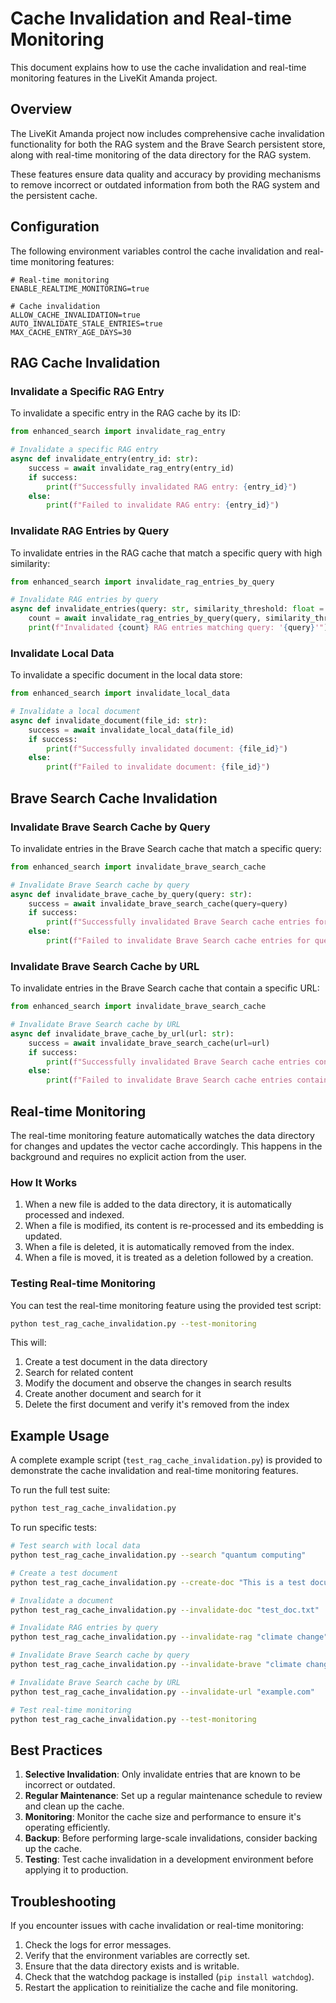 # Cache Invalidation and Real-time Monitoring

This document explains how to use the cache invalidation and real-time monitoring features in the LiveKit Amanda project.

## Overview

The LiveKit Amanda project now includes comprehensive cache invalidation functionality for both the RAG system and the Brave Search persistent store, along with real-time monitoring of the data directory for the RAG system.

These features ensure data quality and accuracy by providing mechanisms to remove incorrect or outdated information from both the RAG system and the persistent cache.

## Configuration

The following environment variables control the cache invalidation and real-time monitoring features:

```
# Real-time monitoring
ENABLE_REALTIME_MONITORING=true

# Cache invalidation
ALLOW_CACHE_INVALIDATION=true
AUTO_INVALIDATE_STALE_ENTRIES=true
MAX_CACHE_ENTRY_AGE_DAYS=30
```

## RAG Cache Invalidation

### Invalidate a Specific RAG Entry

To invalidate a specific entry in the RAG cache by its ID:

```python
from enhanced_search import invalidate_rag_entry

# Invalidate a specific RAG entry
async def invalidate_entry(entry_id: str):
    success = await invalidate_rag_entry(entry_id)
    if success:
        print(f"Successfully invalidated RAG entry: {entry_id}")
    else:
        print(f"Failed to invalidate RAG entry: {entry_id}")
```

### Invalidate RAG Entries by Query

To invalidate entries in the RAG cache that match a specific query with high similarity:

```python
from enhanced_search import invalidate_rag_entries_by_query

# Invalidate RAG entries by query
async def invalidate_entries(query: str, similarity_threshold: float = 0.9):
    count = await invalidate_rag_entries_by_query(query, similarity_threshold)
    print(f"Invalidated {count} RAG entries matching query: '{query}'")
```

### Invalidate Local Data

To invalidate a specific document in the local data store:

```python
from enhanced_search import invalidate_local_data

# Invalidate a local document
async def invalidate_document(file_id: str):
    success = await invalidate_local_data(file_id)
    if success:
        print(f"Successfully invalidated document: {file_id}")
    else:
        print(f"Failed to invalidate document: {file_id}")
```

## Brave Search Cache Invalidation

### Invalidate Brave Search Cache by Query

To invalidate entries in the Brave Search cache that match a specific query:

```python
from enhanced_search import invalidate_brave_search_cache

# Invalidate Brave Search cache by query
async def invalidate_brave_cache_by_query(query: str):
    success = await invalidate_brave_search_cache(query=query)
    if success:
        print(f"Successfully invalidated Brave Search cache entries for query: '{query}'")
    else:
        print(f"Failed to invalidate Brave Search cache entries for query: '{query}'")
```

### Invalidate Brave Search Cache by URL

To invalidate entries in the Brave Search cache that contain a specific URL:

```python
from enhanced_search import invalidate_brave_search_cache

# Invalidate Brave Search cache by URL
async def invalidate_brave_cache_by_url(url: str):
    success = await invalidate_brave_search_cache(url=url)
    if success:
        print(f"Successfully invalidated Brave Search cache entries containing URL: '{url}'")
    else:
        print(f"Failed to invalidate Brave Search cache entries containing URL: '{url}'")
```

## Real-time Monitoring

The real-time monitoring feature automatically watches the data directory for changes and updates the vector cache accordingly. This happens in the background and requires no explicit action from the user.

### How It Works

1. When a new file is added to the data directory, it is automatically processed and indexed.
2. When a file is modified, its content is re-processed and its embedding is updated.
3. When a file is deleted, it is automatically removed from the index.
4. When a file is moved, it is treated as a deletion followed by a creation.

### Testing Real-time Monitoring

You can test the real-time monitoring feature using the provided test script:

```bash
python test_rag_cache_invalidation.py --test-monitoring
```

This will:
1. Create a test document in the data directory
2. Search for related content
3. Modify the document and observe the changes in search results
4. Create another document and search for it
5. Delete the first document and verify it's removed from the index

## Example Usage

A complete example script (`test_rag_cache_invalidation.py`) is provided to demonstrate the cache invalidation and real-time monitoring features.

To run the full test suite:

```bash
python test_rag_cache_invalidation.py
```

To run specific tests:

```bash
# Test search with local data
python test_rag_cache_invalidation.py --search "quantum computing"

# Create a test document
python test_rag_cache_invalidation.py --create-doc "This is a test document about AI."

# Invalidate a document
python test_rag_cache_invalidation.py --invalidate-doc "test_doc.txt"

# Invalidate RAG entries by query
python test_rag_cache_invalidation.py --invalidate-rag "climate change"

# Invalidate Brave Search cache by query
python test_rag_cache_invalidation.py --invalidate-brave "climate change"

# Invalidate Brave Search cache by URL
python test_rag_cache_invalidation.py --invalidate-url "example.com"

# Test real-time monitoring
python test_rag_cache_invalidation.py --test-monitoring
```

## Best Practices

1. **Selective Invalidation**: Only invalidate entries that are known to be incorrect or outdated.
2. **Regular Maintenance**: Set up a regular maintenance schedule to review and clean up the cache.
3. **Monitoring**: Monitor the cache size and performance to ensure it's operating efficiently.
4. **Backup**: Before performing large-scale invalidations, consider backing up the cache.
5. **Testing**: Test cache invalidation in a development environment before applying it to production.

## Troubleshooting

If you encounter issues with cache invalidation or real-time monitoring:

1. Check the logs for error messages.
2. Verify that the environment variables are correctly set.
3. Ensure that the data directory exists and is writable.
4. Check that the watchdog package is installed (`pip install watchdog`).
5. Restart the application to reinitialize the cache and file monitoring.

